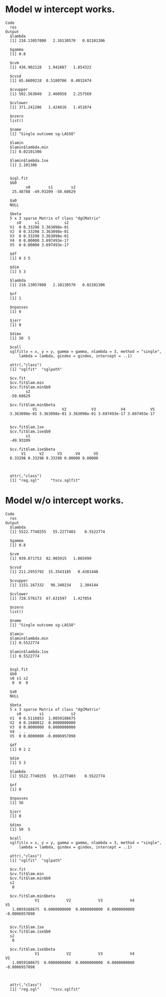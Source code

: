 # Model w intercept works.

    Code
      res
    Output
      $lambda
      [1] 210.13057000   2.10130570   0.02101306
      
      $gamma
      [1] 0.8
      
      $cvm
      [1] 436.902128   1.942887   1.854322
      
      $cvsd
      [1] 65.6609218  0.5180706  0.4032474
      
      $cvupper
      [1] 502.563049   2.460958   2.257569
      
      $cvlower
      [1] 371.241206   1.424816   1.451074
      
      $nzero
      list()
      
      $name
      [1] "Single outcome sg-LASSO"
      
      $lamin
      $lamin$lambda.min
      [1] 0.02101306
      
      $lamin$lambda.1se
      [1] 2.101306
      
      
      $sgl.fit
      $b0
             s0        s1        s2 
       25.48788 -49.93209 -50.68629 
      
      $a0
      NULL
      
      $beta
      5 x 3 sparse Matrix of class "dgCMatrix"
         s0      s1           s2
      V1  0 0.33298 3.363098e-01
      V2  0 0.33298 3.363098e-01
      V3  0 0.33298 3.363098e-01
      V4  0 0.00000 3.697493e-17
      V5  0 0.00000 3.697493e-17
      
      $df
      [1] 0 3 5
      
      $dim
      [1] 5 3
      
      $lambda
      [1] 210.13057000   2.10130570   0.02101306
      
      $nf
      [1] 1
      
      $npasses
      [1] 6
      
      $jerr
      [1] 0
      
      $dimx
      [1] 50  5
      
      $call
      sglfit(x = x, y = y, gamma = gamma, nlambda = 3, method = "single", 
          lambda = lambda, gindex = gindex, intercept = ..1)
      
      attr(,"class")
      [1] "sglfit"  "sglpath"
      
      $cv.fit
      $cv.fit$lam.min
      $cv.fit$lam.min$b0
             s2 
      -50.68629 
      
      $cv.fit$lam.min$beta
                V1           V2           V3           V4           V5 
      3.363098e-01 3.363098e-01 3.363098e-01 3.697493e-17 3.697493e-17 
      
      
      $cv.fit$lam.1se
      $cv.fit$lam.1se$b0
             s1 
      -49.93209 
      
      $cv.fit$lam.1se$beta
           V1      V2      V3      V4      V5 
      0.33298 0.33298 0.33298 0.00000 0.00000 
      
      
      
      attr(,"class")
      [1] "reg.sgl"     "tscv.sglfit"

# Model w/o intercept works.

    Code
      res
    Output
      $lambda
      [1] 5522.7740255   55.2277403    0.5522774
      
      $gamma
      [1] 0.8
      
      $cvm
      [1] 939.871753  82.985915   1.865999
      
      $cvsd
      [1] 211.2955792  15.3543185   0.4381448
      
      $cvupper
      [1] 1151.167332   98.340234    2.304144
      
      $cvlower
      [1] 728.576173  67.631597   1.427854
      
      $nzero
      list()
      
      $name
      [1] "Single outcome sg-LASSO"
      
      $lamin
      $lamin$lambda.min
      [1] 0.5522774
      
      $lamin$lambda.1se
      [1] 0.5522774
      
      
      $sgl.fit
      $b0
      s0 s1 s2 
       0  0  0 
      
      $a0
      NULL
      
      $beta
      5 x 3 sparse Matrix of class "dgCMatrix"
         s0        s1            s2
      V1  0 0.5116853  1.0059188675
      V2  0 0.1680012  0.0000000000
      V3  0 0.0000000  0.0000000000
      V4  . .          .           
      V5  0 0.0000000 -0.0006957098
      
      $df
      [1] 0 2 2
      
      $dim
      [1] 5 3
      
      $lambda
      [1] 5522.7740255   55.2277403    0.5522774
      
      $nf
      [1] 0
      
      $npasses
      [1] 56
      
      $jerr
      [1] 0
      
      $dimx
      [1] 50  5
      
      $call
      sglfit(x = x, y = y, gamma = gamma, nlambda = 3, method = "single", 
          lambda = lambda, gindex = gindex, intercept = ..1)
      
      attr(,"class")
      [1] "sglfit"  "sglpath"
      
      $cv.fit
      $cv.fit$lam.min
      $cv.fit$lam.min$b0
      s2 
       0 
      
      $cv.fit$lam.min$beta
                 V1            V2            V3            V4            V5 
       1.0059188675  0.0000000000  0.0000000000  0.0000000000 -0.0006957098 
      
      
      $cv.fit$lam.1se
      $cv.fit$lam.1se$b0
      s2 
       0 
      
      $cv.fit$lam.1se$beta
                 V1            V2            V3            V4            V5 
       1.0059188675  0.0000000000  0.0000000000  0.0000000000 -0.0006957098 
      
      
      
      attr(,"class")
      [1] "reg.sgl"     "tscv.sglfit"

